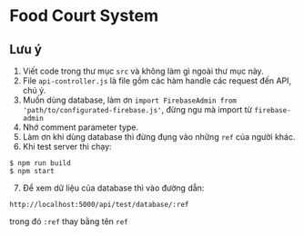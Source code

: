 # Food Court System
## Lưu ý
1. Viết code trong thư mục `src` và không làm gì ngoài thư mục này.
2. File `api-controller.js` là file gồm các hàm handle các request đến API, chú ý.
3. Muốn dùng database, làm ơn `import FirebaseAdmin from 'path/to/configurated-firebase.js'`, đừng ngu mà import từ `firebase-admin`
4. Nhớ comment parameter type.
5. Làm ơn khi dùng database thì đừng đụng vào những `ref` của người khác.
6. Khi test server thì chạy:
```
$ npm run build
$ npm start
```
7. Để xem dữ liệu của database thì vào đường dẫn:
```
http://localhost:5000/api/test/database/:ref
```
trong đó `:ref` thay bằng tên `ref`